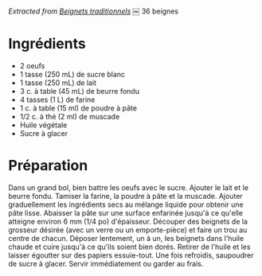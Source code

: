 *Extracted from [Beignets traditionnels](https://www.recettesquebecoises.com/recette/5777-beignets-traditionnels)*
￼
36 beignes
# Ingrédients
* 2 oeufs
* 1 tasse (250 mL) de sucre blanc
* 1 tasse (250 mL) de lait
* 3 c. à table (45 mL) de beurre fondu
* 4 tasses (1 L) de farine
* 1 c. à table (15 ml) de poudre à pâte
* 1/2 c. à thé (2 ml) de muscade
* Huile végétale
* Sucre à glacer

# Préparation
Dans un grand bol, bien battre les oeufs avec le sucre. Ajouter le lait et le beurre fondu. Tamiser la farine, la poudre à pâte et la muscade. Ajouter graduellement les ingrédients secs au mélange liquide pour obtenir une pâte lisse.
Abaisser la pâte sur une surface enfarinée jusqu'à ce qu'elle atteigne environ 6 mm (1/4 po) d'épaisseur. Découper des beignets de la grosseur désirée (avec un verre ou un emporte-pièce) et faire un trou au centre de chacun. Déposer lentement, un à un, les beignets dans l'huile chaude et cuire jusqu'à ce qu'ils soient bien dorés.
Retirer de l'huile et les laisser égoutter sur des papiers essuie-tout. Une fois refroidis, saupoudrer de sucre à glacer. Servir immédiatement ou garder au frais.
​
